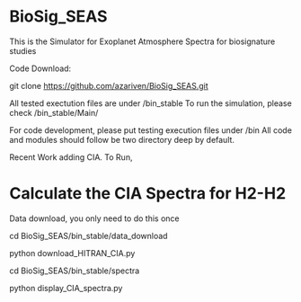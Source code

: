 # BioSig_SEAS


This is the Simulator for Exoplanet Atmosphere Spectra for biosignature studies

Code Download:

git clone https://github.com/azariven/BioSig_SEAS.git


All tested exectution files are under /bin_stable
To run the simulation, please check /bin_stable/Main/

For code development, please put testing execution files under /bin
All code and modules should follow be two directory deep by default.

Recent Work adding CIA. To Run, 


# Calculate the CIA Spectra for H2-H2
Data download, you only need to do this once

cd BioSig_SEAS/bin_stable/data_download

python download_HITRAN_CIA.py

cd BioSig_SEAS/bin_stable/spectra

python display_CIA_spectra.py
